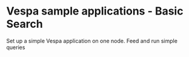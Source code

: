 # Vespa sample applications - Basic Search
Set up a simple Vespa application on one node.
Feed and run simple queries

